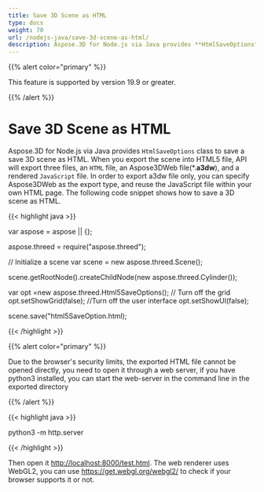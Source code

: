 ```yaml
---
title: Save 3D Scene as HTML
type: docs
weight: 70
url: /nodejs-java/save-3d-scene-as-html/
description: Aspose.3D for Node.js via Java provides **HtmlSaveOptions** class to save a save 3D scene as HTML.
---
```


{{% alert color="primary" %}} 

This feature is supported by version 19.9 or greater.

{{% /alert %}} 
# **Save 3D Scene as HTML**
Aspose.3D for Node.js via Java provides `HtmlSaveOptions` class to save a save 3D scene as HTML. When you export the scene into HTML5 file, API will export three files, an `HTML` file, an Aspose3DWeb file(*.**a3dw**), and a rendered `JavaScript` file. In order to export a3dw file only, you can specify Aspose3DWeb as the export type, and reuse the JavaScript file within your own HTML page. The following code snippet shows how to save a 3D scene as HTML. 

{{< highlight java >}}

var aspose = aspose || {};

aspose.threed = require("aspose.threed");

// Initialize a scene
var scene = new aspose.threed.Scene();

scene.getRootNode().createChildNode(new aspose.threed.Cylinder());

var opt =new aspose.threed.Html5SaveOptions();
// Turn off the grid
opt.setShowGrid(false);
//Turn off the user interface
opt.setShowUI(false);

scene.save("html5SaveOption.html);

{{< /highlight >}}


{{% alert color="primary" %}} 

Due to the browser's security limits, the exported HTML file cannot be opened directly, you need to open it through a web server, if you have python3 installed, you can start the web-server in the command line in the exported directory

{{% /alert %}} 

{{< highlight java >}}

 python3 -m http.server

{{< /highlight >}}

Then open it <http://localhost:8000/test.html>. The web renderer uses WebGL2, you can use <https://get.webgl.org/webgl2/> to check if your browser supports it or not.


